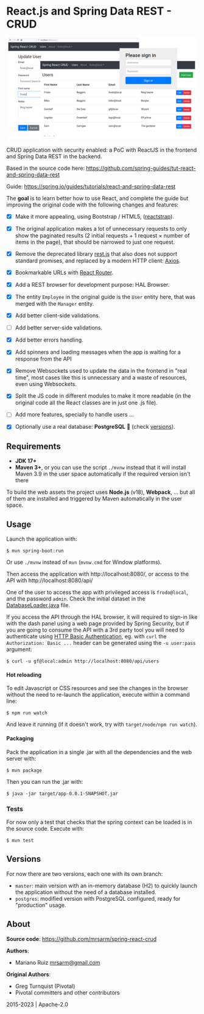React.js and Spring Data REST - CRUD
====================================

![React Spring CRUD](docs/img/spring-react-crud.png)

CRUD application with security enabled: a PoC with
ReactJS in the frontend and Spring Data REST in the backend.

Based in the source code here: https://github.com/spring-guides/tut-react-and-spring-data-rest

Guide: https://spring.io/guides/tutorials/react-and-spring-data-rest

The **goal** is to learn better how to use React, and complete the guide but
improving the original code with the following changes and features:

- [X] Make it more appealing, using Bootstrap / HTML5,
      ([reactstrap](https://reactstrap.github.io/)).
- [X] The original application makes a lot of unnecessary requests to only show
      the paginated results (2 initial requests + 1 request × number of items
      in the page), that should be narrowed to just one request.
- [X] Remove the deprecated library [rest.js](https://github.com/cujojs/rest) that
      also does not support standard promises, and replaced by a modern HTTP client:
      [Axios](https://github.com/axios/axios).
- [X] Bookmarkable URLs with [React Router](https://reacttraining.com/react-router/).
- [X] Add a REST browser for development purpose: HAL Browser.
- [X] The entity `Employee` in the original guide is the `User` entity here,
      that was merged with the `Manager` entity.
- [X] Add better client-side validations.
- [ ] Add better server-side validations.
- [X] Add better errors handling.
- [X] Add spinners and loading messages when the app is waiting for
      a response from the API
- [X] Remove Websockets used to update the data in the frontend in "real time",
      most cases like this is unnecessary and a waste of resources,
      even using Websockets.
- [X] Split the JS code in different modules to make it more readable (in the
      original code all the React classes are in just one .js file).
- [ ] Add more features, specially to handle users ...
- [X] Optionally use a real database: **PostgreSQL** :elephant:
  (check [versions](#versions)).


Requirements
------------

- **JDK 17+**
- **Maven 3+**, or you can use the script `./mvnw` instead that it will install
  Maven 3.9 in the user space automatically if the required version isn't there

To build the web assets the project uses **Node.js** (v18), **Webpack**, ...
but all of them are installed and triggered by Maven automatically
in the user space.


Usage
-----

Launch the application with:

    $ mvn spring-boot:run

Or use `./mvnw` instead of `mvn` (`mvnw.cmd` for Window platforms).

Then access the application with http://localhost:8080/, or access
to the API with http://localhost:8080/api/

One of the user to access the app with privileged access is `frodo@local`,
and the password `admin`. Check the initial dataset in
the [DatabaseLoader.java](src/main/java/ar/com/mrdev/app/user/DatabaseLoader.java#L46-L50)
file.

If you access the API through the HAL browser, it will required to sign-in
like with the dash panel using a web page provided by Spring Security,
but if you are going to consume the API with a 3rd party tool
you will need to authenticate using
[HTTP Basic Authentication](https://en.wikipedia.org/wiki/Basic_access_authentication),
eg. with `curl` the `Authorization: Basic ...` header can be generated using
the `-u user:pass` argument:

    $ curl -u gf@local:admin http://localhost:8080/api/users

#### Hot reloading

To edit Javascript or CSS resources and see the changes in the
browser without the need to re-launch the application, execute within
a command line:

    $ npm run watch

And leave it running (if it doesn't work, try with `target/node/npm run watch`).


#### Packaging

Pack the application in a single .jar with all the dependencies
and the web server with:

    $ mvn package

Then you can run the .jar with:

    $ java -jar target/app-0.0.1-SNAPSHOT.jar


### Tests

For now only a test that checks that the spring context
can be loaded is in the source code. Execute with:

    $ mvn test


Versions
--------

For now there are two versions, each one with its own branch:

- `master`: main version with an in-memory database (H2) to quickly
  launch the application without the need of a database installed.
- `postgres`: modified version with PostgreSQL configured,
  ready for "production" usage.


About
-----

**Source code**: https://github.com/mrsarm/spring-react-crud

**Authors**:
* Mariano Ruiz <mrsarm@gmail.com>

**Original Authors**:
* Greg Turnquist (Pivotal)
* Pivotal committers and other contributors

2015-2023  |  Apache-2.0
